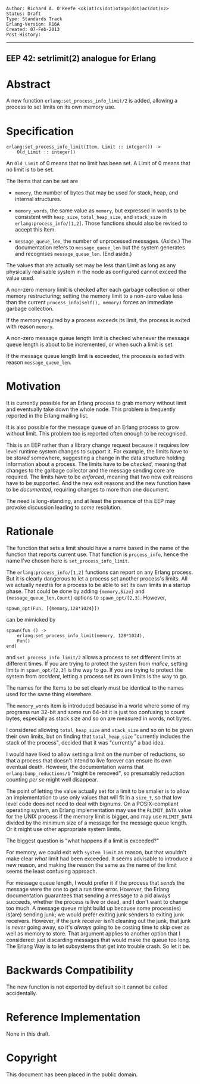     Author: Richard A. O'Keefe <ok(at)cs(dot)otago(dot)ac(dot)nz>
    Status: Draft
    Type: Standards Track
    Erlang-Version: R16A
    Created: 07-Feb-2013
    Post-History:
****
EEP 42: setrlimit(2) analogue for Erlang
----

Abstract
========

A new function `erlang:set_process_info_limit/2` is added,
allowing a process to set limits on its own memory use.

Specification
=============

    erlang:set_process_info_limit(Item, Limit :: integer()) ->
        Old_Limit :: integer()

An `Old_Limit` of 0 means that no limit has been set.
A Limit of 0 means that no limit is to be set.

The Items that can be set are

- `memory`, the number of bytes that may be used for stack, heap, and
internal structures.

- `memory_words`, the same value as `memory`, but expressed in
words to be consistent with `heap_size`, `total_heap_size`, and
`stack_size` in `erlang:process_info/[1,2]`.  Those functions should
also be revised to accept this Item.

- `message_queue_len`, the number of unprocessed messages.
(Aside.) The documentation refers to `message_queue_len`
but the system generates and recognises `message_queue_len`.
(End aside.)

The values that are actually set may be less than Limit as
long as any physically realisable system in the node as
configured cannot exceed the value used.

A non-zero memory limit is checked after each garbage
collection or other memory restructuring; setting the memory
limit to a non-zero value less than the current
`process_info(self(), memory)` forces an immediate garbage
collection.

If the memory required by a process exceeds its limit, the
process is exited with reason `memory`.

A non-zero message queue length limit is checked whenever
the message queue length is about to be incremented, or
when such a limit is set.

If the message queue length limit is exceeded, the process
is exited with reason `message_queue_len`.


Motivation
==========

It is currently possible for an Erlang process to grab
memory without limit and eventually take down the whole
node.  This problem is frequently reported in the Erlang
mailing list.

It is also possible for the message queue of an Erlang
process to grow without limit.  This problem too is
reported often enough to be recognised.

This is an EEP rather than a library change request because
it requires low level runtime system changes to support it.
For example, the limits have to be _stored_ somewhere,
suggesting a change in the data structure holding information
about a process.  The limits have to be _checked_, meaning
that changes to the garbage collector and the message sending
core are required.  The limits have to be _enforced_,
meaning that two new exit reasons have to be supported.  And
the new exit reasons and the new function have to be
_documented_, requiring changes to more than one document.

The need is long-standing, and at least the presence of this
EEP may provoke discussion leading to _some_ resolution.

Rationale
=========

The function that sets a limit should have a name based
in the name of the function that reports current use.
That function is `process_info`, hence the name I've
chosen here is `set_process_info_limit`.

The `erlang:process_info/[1,2]` functions can report on
any Erlang process.  But it is clearly dangerous to let
a process set another process's limits.  All we actually
_need_ is for a process to be able to set its own limits
in a startup phase.  That could be done by adding
`{memory,Size}` and `{message_queue_len,Count}` options
to `spawn_opt/[2,3]`.  However,

    spawn_opt(Fun, [{memory,128*1024}])

can be mimicked by

    spawn(fun () ->
        erlang:set_process_info_limit(memory, 128*1024),
        Fun()
    end)

and `set_process_info_limit/2` allows a process to set
different limits at different times.  If you are trying
to protect the system from _malice_, setting limits in
`spawn_opt/[2,3]` is the way to go.  If you are trying to
protect the system from _accident_, letting a process
set its own limits is the way to go.

The names for the Items to be set clearly must be identical
to the names used for the same thing elsewhere.

The `memory_words` item is introduced because in a world where
some of my programs run 32-bit and some run 64-bit it is just
too confusing to count bytes, especially as stack size and so
on are measured in words, not bytes.

I considered allowing `total_heap_size` and `stack_size` and so on
to be given their own limits, but on finding that `total_heap_size`
"currently includes the stack of the process", decided that it
was "currently" a bad idea.

I would have liked to allow setting a limit on the number
of reductions, so that a process that doesn't intend to
live forever can ensure its own eventual death.  However,
the documentation warns that `erlang:bump_reductions/1`
"might be removed", so presumably reduction counting
_per se_ might well disappear.

The point of letting the value actually set for a limit
to be smaller is to allow an implementation to use only
values that will fit in a `size_t`, so that low level
code does not need to deal with bignums.  On a
POSIX-compliant operating system, an Erlang implementation
may use the `RLIMIT_DATA` value for the UNIX process
if the memory limit is bigger, and may use `RLIMIT_DATA`
divided by the minimum size of a message for the message
queue length.  Or it might use other appropriate system
limits.

The biggest question is "what happens if a limit is exceeded?"

For memory, we could exit with `system_limit` as reason, but
that wouldn't make clear _what_ limit had been exceeded.  It
seems advisable to introduce a new reason, and making the
reason the same as the name of the limit seems the least
confusing approach.

For message queue length, I would prefer it if the process
that _sends_ the message were the one to get a run time error.
However, the Erlang documentation guarantees that sending a
message to a pid always succeeds, whether the process is live
or dead, and I don't want to change too much.  A message queue
might build up because some process(es) is(are) sending junk;
we would prefer exiting junk senders to exiting junk receivers.
However, if the junk receiver isn't cleaning out the junk, that
junk is _never_ going away, so it's _always_ going to be costing
time to skip over as well as memory to store.  That argument
applies to another option that I considered: just discarding
messages that would make the queue too long.  The Erlang Way is
to let subsystems that get into trouble crash.  So let it be.


Backwards Compatibility
=======================

The new function is not exported by default
so it cannot be called accidentally.


Reference Implementation
========================

None in this draft.


Copyright
=========

This document has been placed in the public domain.


[EmacsVar]: <> "Local Variables:"
[EmacsVar]: <> "mode: indented-text"
[EmacsVar]: <> "indent-tabs-mode: nil"
[EmacsVar]: <> "sentence-end-double-space: t"
[EmacsVar]: <> "fill-column: 70"
[EmacsVar]: <> "coding: utf-8"
[EmacsVar]: <> "End:"
[VimVar]: <> " vim: set fileencoding=utf-8 expandtab shiftwidth=4 softtabstop=4: "

